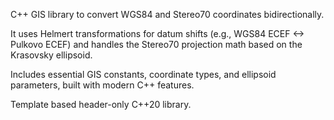 C++ GIS library to convert WGS84 and Stereo70 coordinates bidirectionally.

It uses Helmert transformations for datum shifts (e.g., WGS84 ECEF <-> Pulkovo ECEF) and handles the Stereo70 projection math based on the Krasovsky ellipsoid. 

Includes essential GIS constants, coordinate types, and ellipsoid parameters, built with modern C++ features.

Template based header-only C++20 library.
